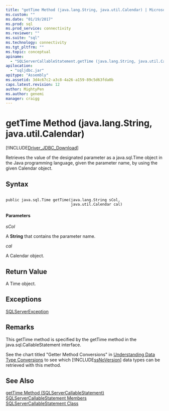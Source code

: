 ```yaml
---
title: "getTime Method (java.lang.String, java.util.Calendar) | Microsoft Docs"
ms.custom: ""
ms.date: "01/19/2017"
ms.prod: sql
ms.prod_service: connectivity
ms.reviewer: ""
ms.suite: "sql"
ms.technology: connectivity
ms.tgt_pltfrm: ""
ms.topic: conceptual
apiname: 
  - "SQLServerCallableStatement.getTime (java.lang.String, java.util.Calendar)"
apilocation: 
  - "sqljdbc.jar"
apitype: "Assembly"
ms.assetid: 3d4c67c2-a3c8-4a26-a159-89c5d63fda0b
caps.latest.revision: 12
author: MightyPen
ms.author: genemi
manager: craigg
---
```

# getTime Method (java.lang.String, java.util.Calendar)
[!INCLUDE[Driver_JDBC_Download](../../../includes/driver_jdbc_download.md)]

  Retrieves the value of the designated parameter as a java.sql.Time object in the Java programming language, given the parameter name, by using the given Calendar object.  
  
## Syntax  
  
```  
  
public java.sql.Time getTime(java.lang.String sCol,  
                             java.util.Calendar cal)  
```  
  
#### Parameters  
 *sCol*  
  
 A **String** that contains the parameter name.  
  
 *cal*  
  
 A Calendar object.  
  
## Return Value  
 A Time object.  
  
## Exceptions  
 [SQLServerException](../../../connect/jdbc/reference/sqlserverexception-class.md)  
  
## Remarks  
 This getTime method is specified by the getTime method in the java.sql.CallableStatement interface.  
  
 See the chart titled "Getter Method Conversions" in [Understanding Data Type Conversions](../../../connect/jdbc/understanding-data-type-conversions.md) to see which [!INCLUDE[ssNoVersion](../../../includes/ssnoversion_md.md)] data types can be retrieved with this method.  
  
## See Also  
 [getTime Method &#40;SQLServerCallableStatement&#41;](../../../connect/jdbc/reference/gettime-method-sqlservercallablestatement.md)   
 [SQLServerCallableStatement Members](../../../connect/jdbc/reference/sqlservercallablestatement-members.md)   
 [SQLServerCallableStatement Class](../../../connect/jdbc/reference/sqlservercallablestatement-class.md)  
  
  
